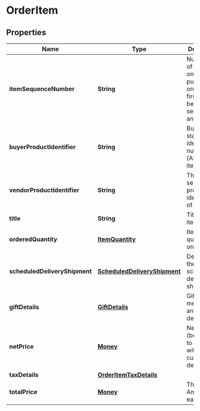 
# OrderItem

## Properties
Name | Type | Description | Notes
------------ | ------------- | ------------- | -------------
**itemSequenceNumber** | **String** | Numbering of the item on the purchase order. The first item will be 1, the second 2, and so on. | 
**buyerProductIdentifier** | **String** | Buyer&#39;s standard identification number (ASIN) of an item. |  [optional]
**vendorProductIdentifier** | **String** | The vendor selected product identification of the item. |  [optional]
**title** | **String** | Title for the item. |  [optional]
**orderedQuantity** | [**ItemQuantity**](ItemQuantity.md) | Item quantity ordered. | 
**scheduledDeliveryShipment** | [**ScheduledDeliveryShipment**](ScheduledDeliveryShipment.md) | Details for the scheduled delivery shipment. |  [optional]
**giftDetails** | [**GiftDetails**](GiftDetails.md) | Gift message and wrapId details. |  [optional]
**netPrice** | [**Money**](Money.md) | Net price (before tax) to vendor with currency details. | 
**taxDetails** | [**OrderItemTaxDetails**](OrderItemTaxDetails.md) |  |  [optional]
**totalPrice** | [**Money**](Money.md) | The price to Amazon each (cost). |  [optional]



